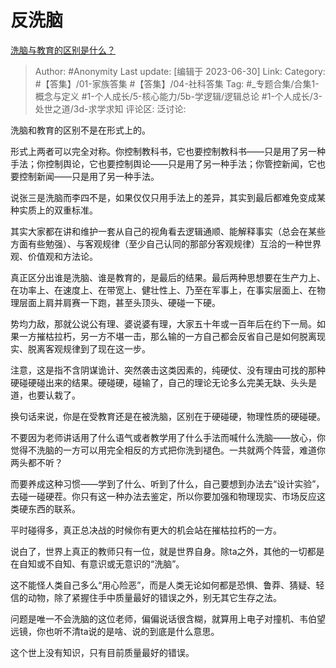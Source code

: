 # 反洗脑
[洗脑与教育的区别是什么？](https://www.zhihu.com/question/588206721/answer/3096678542)

> Author: #Anonymity
> Last update: [编辑于 2023-06-30]
> Link:
> Category: #【答集】/01-家族答集 #【答集】/04-社科答集
> Tag: #_专题合集/合集1-概念与定义 #1-个人成长/5-核心能力/5b-学逻辑/逻辑总论  #1-个人成长/3-处世之道/3d-求学求知
> 评论区:
> 泛讨论:

洗脑和教育的区别不是在形式上的。

形式上两者可以完全对称。你控制教科书，它也要控制教科书——只是用了另一种手法；你控制舆论，它也要控制舆论——只是用了另一种手法；你管控新闻，它也要控制新闻——只是用了另一种手法。

说张三是洗脑而李四不是，如果仅仅只用手法上的差异，其实到最后都难免变成某种实质上的双重标准。

其实大家都在讲和维护一套从自己的视角看去逻辑通顺、能解释事实（总会在某些方面有些勉强）、与客观规律（至少自己认同的那部分客观规律）互洽的一种世界观、价值观和方法论。

真正区分出谁是洗脑、谁是教育的，是最后的结果。最后两种思想要在生产力上、在功率上、在速度上、在带宽上、健壮性上、乃至在军事上，在事实层面上、在物理层面上肩并肩赛一下跑，甚至头顶头、硬碰一下硬。

势均力敌，那就公说公有理、婆说婆有理，大家五十年或一百年后在约下一局。如果一方摧枯拉朽，另一方不堪一击，那么输的一方自己都会反省自己是如何脱离现实、脱离客观规律到了现在这一步。

注意，这是指不含阴谋诡计、突然袭击这类因素的，纯硬仗、没有理由可找的那种硬碰硬碰出来的结果。硬碰硬，碰输了，自己的理论无论多么完美无缺、头头是道，也要认栽了。

换句话来说，你是在受教育还是在被洗脑，区别在于硬碰硬，物理性质的硬碰硬。

不要因为老师讲话用了什么语气或者教学用了什么手法而喊什么洗脑——放心，你觉得不洗脑的一方可以用完全相反的方式把你洗到褪色。一共就两个阵营，难道你两头都不听？

而要养成这种习惯——学到了什么、听到了什么，自己要想到办法去“设计实验”，去碰一碰硬茬。你只有这一种办法去鉴定，所以你要加强和物理现实、市场反应这类硬东西的联系。

平时碰得多，真正总决战的时候你有更大的机会站在摧枯拉朽的一方。

说白了，世界上真正的教师只有一位，就是世界自身。除ta之外，其他的一切都是在自知或不自知、有意识或无意识的“洗脑”。

这不能怪人类自己多么“用心险恶”，而是人类无论如何都是恐惧、鲁莽、猜疑、轻信的动物，除了紧握住手中质量最好的错误之外，别无其它生存之法。

问题是唯一不会洗脑的这位老师，偏偏说话很含糊，就算用上电子对撞机、韦伯望远镜，你也听不清ta说的是啥、说的到底是什么意思。

这个世上没有知识，只有目前质量最好的错误。
